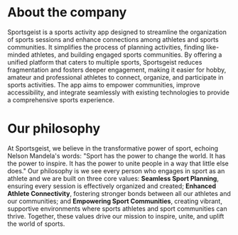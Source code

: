 # About the company
Sportsgeist is a sports activity app designed to streamline the organization of sports sessions and enhance connections among athletes and sports communities. It simplifies the process of planning activities, finding like-minded athletes, and building engaged sports communities. By offering a unified platform that caters to multiple sports, Sportsgeist reduces fragmentation and fosters deeper engagement, making it easier for hobby, amateur and professional athletes to connect, organize, and participate in sports activities. The app aims to empower communities, improve accessibility, and integrate seamlessly with existing technologies to provide a comprehensive sports experience.

# Our philosophy
At Sportsgeist, we believe in the transformative power of sport, echoing Nelson Mandela's words: "Sport has the power to change the world. It has the power to inspire. It has the power to unite people in a way that little else does." Our philosophy is we see every person who engages in sport as an athlete and we are built on three core values: **Seamless Sport Planning**, ensuring every session is effectively organized and created; **Enhanced Athlete Connectivity**, fostering stronger bonds between all our athletes and our communities; and **Empowering Sport Communities**, creating vibrant, supportive environments where sports athletes and sport communities can thrive. Together, these values drive our mission to inspire, unite, and uplift the world of sports.
